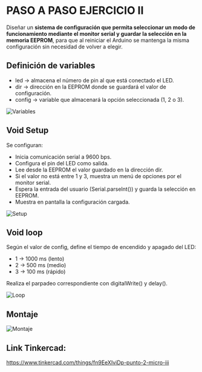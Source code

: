 # PASO A PASO EJERCICIO II

Diseñar un **sistema de configuración que permita seleccionar un modo de funcionamiento mediante el monitor serial y guardar la selección en la memoria EEPROM**, para que al reiniciar el Arduino se mantenga la misma configuración sin necesidad de volver a elegir.

## Definición de variables  

- led → almacena el número de pin al que está conectado el LED.
- dir → dirección en la EEPROM donde se guardará el valor de configuración.
- config → variable que almacenará la opción seleccionada (1, 2 o 3).

![Variables](https://github.com/johanerre/RetosMicro/blob/main/EJERCICIOS%203/PUNTO%202/IMÁGENES/Captura%20de%20pantalla%202025-09-29%20020419.png)

## Void Setup

Se configuran:

- Inicia comunicación serial a 9600 bps.
- Configura el pin del LED como salida.
- Lee desde la EEPROM el valor guardado en la dirección dir.
- Si el valor no está entre 1 y 3, muestra un menú de opciones por el monitor serial.
- Espera la entrada del usuario (Serial.parseInt()) y guarda la selección en EEPROM.
- Muestra en pantalla la configuración cargada.

![Setup](https://github.com/johanerre/RetosMicro/blob/main/EJERCICIOS%203/PUNTO%202/IMÁGENES/Captura%20de%20pantalla%202025-09-29%20020435.png)

## Void loop

Según el valor de config, define el tiempo de encendido y apagado del LED:

- 1 -> 1000 ms (lento)
- 2 -> 500 ms (medio)
- 3 -> 100 ms (rápido)

Realiza el parpadeo correspondiente con digitalWrite() y delay().

![Loop](https://github.com/johanerre/RetosMicro/blob/main/EJERCICIOS%203/PUNTO%202/IMÁGENES/Captura%20de%20pantalla%202025-09-29%20020454.png)

## Montaje

![Montaje](https://github.com/johanerre/RetosMicro/blob/main/EJERCICIOS%203/PUNTO%202/IMÁGENES/Captura%20de%20pantalla%202025-09-29%20020526.png)

## Link Tinkercad:

https://www.tinkercad.com/things/fn9EeXIviDp-punto-2-micro-iii